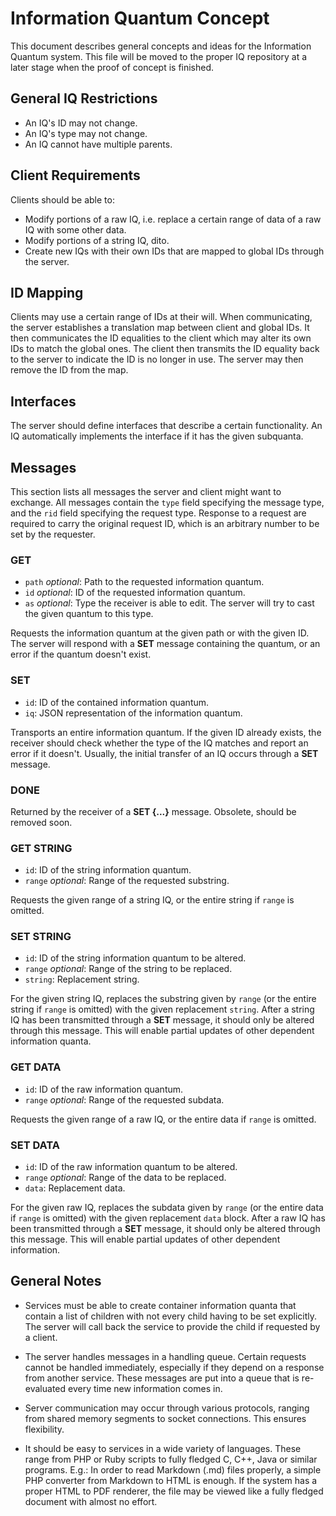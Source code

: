 Information Quantum Concept
===========================
This document describes general concepts and ideas for the Information Quantum system. This file will be moved to the proper IQ repository at a later stage when the proof of concept is finished.


General IQ Restrictions
-----------------------
- An IQ's ID may not change.
- An IQ's type may not change.
- An IQ cannot have multiple parents.


Client Requirements
-------------------
Clients should be able to:

- Modify portions of a raw IQ, i.e. replace a certain range of data of a raw IQ with some other data.
- Modify portions of a string IQ, dito.
- Create new IQs with their own IDs that are mapped to global IDs through the server.


ID Mapping
----------
Clients may use a certain range of IDs at their will. When communicating, the server establishes a translation map between client and global IDs. It then communicates the ID equalities to the client which may alter its own IDs to match the global ones. The client then transmits the ID equality back to the server to indicate the ID is no longer in use. The server may then remove the ID from the map.


Interfaces
----------
The server should define interfaces that describe a certain functionality. An IQ automatically implements the interface if it has the given subquanta.


Messages
--------
This section lists all messages the server and client might want to exchange. All messages contain the `type` field specifying the message type, and the `rid` field specifying the request type. Response to a request are required to carry the original request ID, which is an arbitrary number to be set by the requester.


### GET

- `path` *optional*: Path to the requested information quantum.
- `id` *optional*: ID of the requested information quantum.
- `as` *optional*: Type the receiver is able to edit. The server will try to cast the given quantum to this type.

Requests the information quantum at the given path or with the given ID. The server will respond with a **SET** message containing the quantum, or an error if the quantum doesn't exist.


### SET

- `id`: ID of the contained information quantum.
- `iq`: JSON representation of the information quantum.

Transports an entire information quantum. If the given ID already exists, the receiver should check whether the type of the IQ matches and report an error if it doesn't. Usually, the initial transfer of an IQ occurs through a **SET** message.


### DONE
Returned by the receiver of a **SET {...}** message. Obsolete, should be removed soon.


### GET STRING

- `id`: ID of the string information quantum.
- `range` *optional*: Range of the requested substring.

Requests the given range of a string IQ, or the entire string if `range` is omitted.


### SET STRING

- `id`: ID of the string information quantum to be altered.
- `range` *optional*: Range of the string to be replaced.
- `string`: Replacement string.

For the given string IQ, replaces the substring given by `range` (or the entire string if `range` is omitted) with the given replacement `string`. After a string IQ has been transmitted through a **SET** message, it should only be altered through this message. This will enable partial updates of other dependent information quanta.


### GET DATA

- `id`: ID of the raw information quantum.
- `range` *optional*: Range of the requested subdata.

Requests the given range of a raw IQ, or the entire data if `range` is omitted.


### SET DATA

- `id`: ID of the raw information quantum to be altered.
- `range` *optional*: Range of the data to be replaced.
- `data`: Replacement data.

For the given raw IQ, replaces the subdata given by `range` (or the entire data if `range` is omitted) with the given replacement `data` block. After a raw IQ has been transmitted through a **SET** message, it should only be altered through this message. This will enable partial updates of other dependent information.


General Notes
-------------

- Services must be able to create container information quanta that contain a list of children with not every child having to be set explicitly. The server will call back the service to provide the child if requested by a client.

- The server handles messages in a handling queue. Certain requests cannot be handled immediately, especially if they depend on a response from another service. These messages are put into a queue that is re-evaluated every time new information comes in.

- Server communication may occur through various protocols, ranging from shared memory segments to socket connections. This ensures flexibility.

- It should be easy to services in a wide variety of languages. These range from PHP or Ruby scripts to fully fledged C, C++, Java or similar programs. E.g.: In order to read Markdown (.md) files properly, a simple PHP converter from Markdown to HTML is enough. If the system has a proper HTML to PDF renderer, the file may be viewed like a fully fledged document with almost no effort.